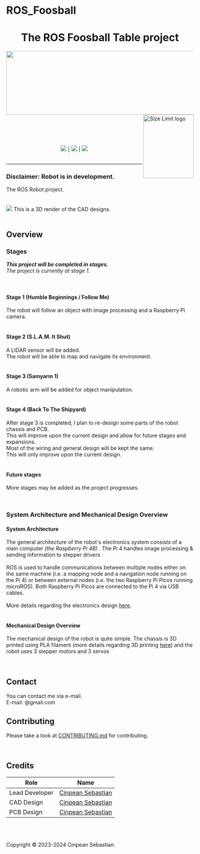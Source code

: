 # ROS_Foosball
<h1 align="center">The ROS Foosball Table project</h1>
<a href="https://www.ros.org"><img src="https://github.com/Cinpean/ROS_Foosball/assets/35309003/6677bf4b-b719-4ae4-bd6b-6f2c8b030856" align="center" width="640" height="171"></a>
<a href="https://www.ros.org"><img src="https://github.com/Cinpean/ROS_Foosball/assets/35309003/29f570fe-21ea-44de-bd70-340f7aa1fd6c" align="right" alt="Size Limit logo" width="136" height="170"></a><br />
<p align="center">
	<br>	
	<br>
	<br>
	<br>
	<a href=https://github.com/Cinpean/ROS_Foosball/blob/main/LICENSE"><img src="https://img.shields.io/github/license/samyarsadat/ROS-Robot?color=blue"></a>
	|
	<a href=""><img src="https://img.shields.io/badge/Current_Stage-One-red"></a>
	|
	<a href="https://github.com/samyarsadat/ROS-Robot/issues"><img src="https://img.shields.io/github/issues/samyarsadat/ROS-Robot"></a>
	<br><br>
</p>

----
### Disclaimer: Robot is in development.
The ROS Robot project.
<br>
<br>
<br>
<img src="https://github.com/Cinpean/ROS_Foosball/assets/35309003/6adeacbd-e629-4fe4-9997-c4f44ffdd765">
This is a 3D render of the CAD designs.
<br>
<br>

## Overview

### Stages
***This project will be completed in stages.***<br>
*The project is currently at stage 1.*<br>
<br>
<br>

#### Stage 1 (Humble Beginnings / Follow Me)
The robot will follow an object with image processing and a Raspberry Pi camera.<br>
<br>

#### Stage 2 (S.L.A.M. It Shut)
A LIDAR sensor will be added.<br>
The robot will be able to map and navigate its environment.<br>
<br>

#### Stage 3 (Samyarm 1)
A robotic arm will be added for object manipulation.<br>
<br>

#### Stage 4 (Back To The Shipyard)
After stage 3 is completed, I plan to re-design some parts of the robot chassis and PCB.<br>
This will improve upon the current design and allow for future stages and expansions.<br>
Most of the wiring and general design will be kept the same.<br>
This will only improve upon the current design.<br>
<br>

#### Future stages
More stages may be added as the project progresses.

<br>

### System Architecture and Mechanical Design Overview
#### System Architecture
The general architecture of the robot's electronics system consists of a main computer *(the Raspberry Pi 4B)* .
The Pi 4 handles image processing & sending information to stepper drivers<br>
<br>
ROS is used to handle communications between multiple nodes either on the same machine (i.e. a mapping node and a navigation node running on the Pi 4) or between external nodes (i.e. the two Raspberry Pi Picos running microROS). 
Both Raspberry Pi Picos are connected to the Pi 4 via USB cables.<br>
<br>
More details regarding the electronics design <a href="https://github.com/samyarsadat/ROS-Robot/tree/stage-1/Circuit%20diagrams%20%26%20PCB%20files">here</a>.<br>
<br>

#### Mechanical Design Overview
The mechanical design of the robot is quite simple. 
The chassis is 3D printed using PLA filament (more details regarding 3D printing <a href="https://github.com/samyarsadat/ROS-Robot/tree/stage-1/CAD%20files/STL%20files">here</a>) and the robot uses 3 stepper motors and 3 servos<be>

<br>

## Contact
You can contact me via e-mail.<br>
E-mail: @gmail.com<br>

## Contributing
Please take a look at <a href="https://github.com/samyarsadat/ROS-Robot/blob/dev/CONTRIBUTING.md">CONTRIBUTING.md</a> for contributing.

<br>

## Credits
| Role           | Name                                                             |
| -------------- | ---------------------------------------------------------------- |
| Lead Developer | <a href="https://github.com/cinpean">Cinpean Sebastian</a> |
| CAD Design     | <a href="https://github.com/cinpean">Cinpean Sebastian</a> |
| PCB Design     | <a href="https://github.com/cinpean">Cinpean Sebastian</a> |

<br>
<br>

Copyright © 2023-2024 Cinpean Sebastian.
